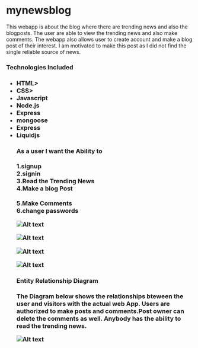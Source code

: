 # mynewsblog


This webapp is about the  blog where there are trending news and also the blogposts. The user are able to view the trending news and also make comments. The webapp also allows user to create account and make a blog post of their interest. I am motivated to make this post as I did not find the  single reliable source of news.


<h3> Technologies Included<h3/>
</hr>

<ul>
<li>HTML></li>
<li>CSS></li>
<li>Javascript</li>
<li>Node.js</li>
<li>Express</li>
<li>mongoose</li>
<li>Express</li>
<li>Liquidjs</li>

</hr>

<h4>
As a user I want the Ability to </h4>

1.signup</br>
2.signin</br>
3.Read the Trending News</br>
4.Make a blog Post</br>                      
5.Make Comments </br>
6.change passwords

![Alt text](imageProject/thumbnail%20(2).jpeg)

![Alt text](imageProject/thumbnail%20(1).jpeg)



![Alt text](imageProject/thumbnail%20(3).jpeg)

![Alt text](imageProject/thumbnail%20(4).jpeg)
</br>
<h4>Entity Relationship Diagram</h4>

<p>The Diagram below shows the relationships bteween the user and visitors with the actual web App. Users are authorized to make posts and comments.Post owner can delete the comments as well. Anybody has the ability to read the trending news.

![Alt text](imageProject/thumbnail.jpeg)